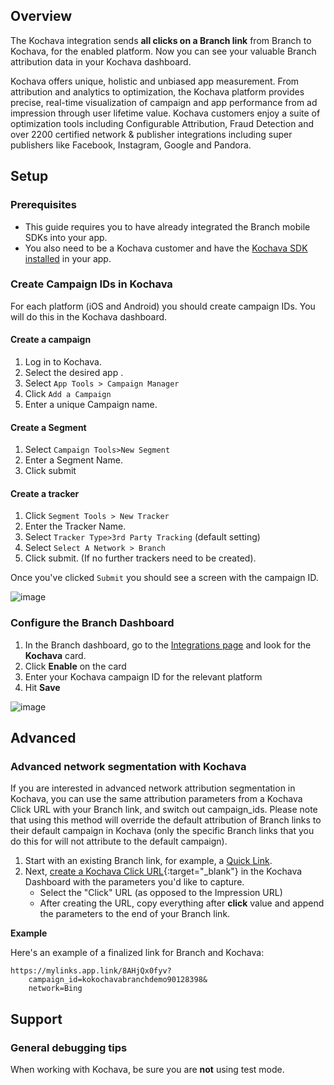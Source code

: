 ## Overview

The Kochava integration sends **all clicks on a Branch link** from Branch to Kochava, for the enabled platform. Now you can see your valuable Branch attribution data in your Kochava dashboard.

Kochava offers unique, holistic and unbiased app measurement. From attribution and analytics to optimization, the Kochava platform provides precise, real-time visualization of campaign and app performance from ad impression through user lifetime value. Kochava customers enjoy a suite of optimization tools including Configurable Attribution, Fraud Detection and over 2200 certified network & publisher integrations including super publishers like Facebook, Instagram, Google and Pandora.

## Setup

### Prerequisites
- This guide requires you to have already integrated the Branch mobile SDKs into your app.
- You also need to be a Kochava customer and have the [Kochava SDK installed](http://support.kochava.com/sdk-integration) in your app.

### Create Campaign IDs in Kochava

For each platform (iOS and Android) you should create campaign IDs. You will do this in the Kochava dashboard.

#### Create a campaign

1. Log in to Kochava.
1. Select the desired app .
1. Select `App Tools > Campaign Manager`
1. Click `Add a Campaign`
1. Enter a unique Campaign name.

#### Create a Segment

1. Select `Campaign Tools>New Segment`
1. Enter a Segment Name.
1. Click submit

#### Create a tracker

1. Click `Segment Tools > New Tracker`
1. Enter the Tracker Name.
1. Select `Tracker Type>3rd Party Tracking` (default setting)
1. Select `Select A Network > Branch`
1. Click submit. (If no further trackers need to be created).

Once you've clicked `Submit` you should see a screen with the campaign ID.

![image](/_assets/img/pages/integrations/kochava/kochava-dashboard.png)

### Configure the Branch Dashboard

1. In the Branch dashboard, go to the [Integrations page](https://dashboard.branch.io/integrations) and look for the <notranslate>**Kochava**</notranslate> card.
1. Click <notranslate>**Enable**</notranslate> on the card
1. Enter your Kochava campaign ID for the relevant platform
1. Hit <notranslate>**Save**</notranslate>

![image](/_assets/img/pages/integrations/kochava/enable-kochava-integration.png)

## Advanced

### Advanced network segmentation with Kochava

If you are interested in advanced network attribution segmentation in Kochava, you can use the same attribution parameters from a Kochava Click URL with your Branch link, and switch out campaign_ids. Please note that using this method will override the default attribution of Branch links to their default campaign in Kochava (only the specific Branch links that you do this for will not attribute to the default campaign).


1. Start with an existing Branch link, for example, a [ Quick Link](../../dashboard/analytics/#quick-links).
1. Next, [create a Kochava Click URL](http://support.kochava.com/campaign-management/create-an-install-campaign){:target="\_blank"} in the Kochava Dashboard with the parameters you'd like to capture.
	- Select the "Click" URL (as opposed to the Impression URL)
	- After creating the URL, copy everything after <notranslate>**click**</notranslate> value and append the parameters to the end of your Branch link.

**Example**

Here's an example of a finalized link for Branch and Kochava:

```
https://mylinks.app.link/8AHjQx0fyv?
	campaign_id=kokochavabranchdemo90128398&
	network=Bing
```

## Support

### General debugging tips

When working with Kochava, be sure you are **not** using test mode.
